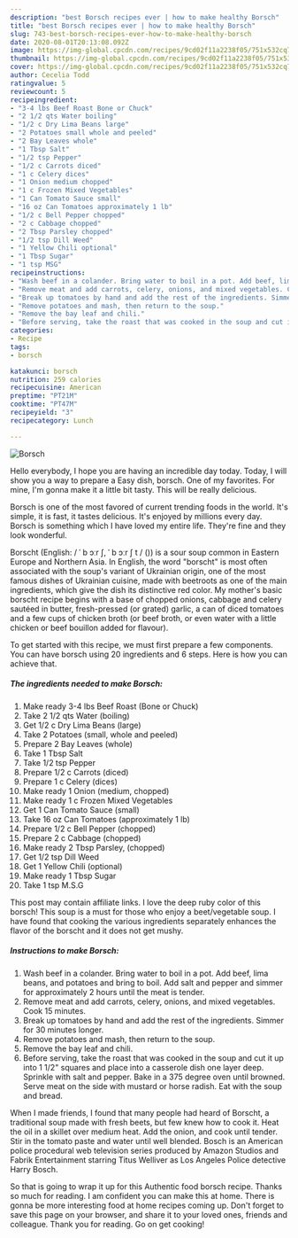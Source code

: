 ```yaml
---
description: "best Borsch recipes ever | how to make healthy Borsch"
title: "best Borsch recipes ever | how to make healthy Borsch"
slug: 743-best-borsch-recipes-ever-how-to-make-healthy-borsch
date: 2020-08-01T20:13:08.092Z
image: https://img-global.cpcdn.com/recipes/9cd02f11a2238f05/751x532cq70/borsch-recipe-main-photo.jpg
thumbnail: https://img-global.cpcdn.com/recipes/9cd02f11a2238f05/751x532cq70/borsch-recipe-main-photo.jpg
cover: https://img-global.cpcdn.com/recipes/9cd02f11a2238f05/751x532cq70/borsch-recipe-main-photo.jpg
author: Cecelia Todd
ratingvalue: 5
reviewcount: 5
recipeingredient:
- "3-4 lbs Beef Roast Bone or Chuck"
- "2 1/2 qts Water boiling"
- "1/2 c Dry Lima Beans large"
- "2 Potatoes small whole and peeled"
- "2 Bay Leaves whole"
- "1 Tbsp Salt"
- "1/2 tsp Pepper"
- "1/2 c Carrots diced"
- "1 c Celery dices"
- "1 Onion medium chopped"
- "1 c Frozen Mixed Vegetables"
- "1 Can Tomato Sauce small"
- "16 oz Can Tomatoes approximately 1 lb"
- "1/2 c Bell Pepper chopped"
- "2 c Cabbage chopped"
- "2 Tbsp Parsley chopped"
- "1/2 tsp Dill Weed"
- "1 Yellow Chili optional"
- "1 Tbsp Sugar"
- "1 tsp MSG"
recipeinstructions:
- "Wash beef in a colander. Bring water to boil in a pot. Add beef, lima beans, and potatoes and bring to boil. Add salt and pepper and simmer for approximately 2 hours until the meat is tender."
- "Remove meat and add carrots, celery, onions, and mixed vegetables. Cook 15 minutes."
- "Break up tomatoes by hand and add the rest of the ingredients. Simmer for 30 minutes longer."
- "Remove potatoes and mash, then return to the soup."
- "Remove the bay leaf and chili."
- "Before serving, take the roast that was cooked in the soup and cut it up into 1 1/2&#34; squares and place into a casserole dish one layer deep. Sprinkle with salt and pepper. Bake in a 375 degree oven until browned. Serve meat on the side with mustard or horse radish. Eat with the soup and bread."
categories:
- Recipe
tags:
- borsch

katakunci: borsch 
nutrition: 259 calories
recipecuisine: American
preptime: "PT21M"
cooktime: "PT47M"
recipeyield: "3"
recipecategory: Lunch

---
```



![Borsch](https://img-global.cpcdn.com/recipes/9cd02f11a2238f05/751x532cq70/borsch-recipe-main-photo.jpg)

Hello everybody, I hope you are having an incredible day today. Today, I will show you a way to prepare a Easy dish, borsch. One of my favorites. For mine, I'm gonna make it a little bit tasty. This will be really delicious.

Borsch is one of the most favored of current trending foods in the world. It's simple, it is fast, it tastes delicious. It's enjoyed by millions every day. Borsch is something which I have loved my entire life. They're fine and they look wonderful.

Borscht (English: / ˈ b ɔːr ʃ, ˈ b ɔːr ʃ t / ()) is a sour soup common in Eastern Europe and Northern Asia. In English, the word &#34;borscht&#34; is most often associated with the soup&#39;s variant of Ukrainian origin, one of the most famous dishes of Ukrainian cuisine, made with beetroots as one of the main ingredients, which give the dish its distinctive red color. My mother&#39;s basic borscht recipe begins with a base of chopped onions, cabbage and celery sautéed in butter, fresh-pressed (or grated) garlic, a can of diced tomatoes and a few cups of chicken broth (or beef broth, or even water with a little chicken or beef bouillon added for flavour).


To get started with this recipe, we must first prepare a few components. You can have borsch using 20 ingredients and 6 steps. Here is how you can achieve that.

<!--inarticleads1-->

##### The ingredients needed to make Borsch:

1. Make ready 3-4 lbs Beef Roast (Bone or Chuck)
1. Take 2 1/2 qts Water (boiling)
1. Get 1/2 c Dry Lima Beans (large)
1. Take 2 Potatoes (small, whole and peeled)
1. Prepare 2 Bay Leaves (whole)
1. Take 1 Tbsp Salt
1. Take 1/2 tsp Pepper
1. Prepare 1/2 c Carrots (diced)
1. Prepare 1 c Celery (dices)
1. Make ready 1 Onion (medium, chopped)
1. Make ready 1 c Frozen Mixed Vegetables
1. Get 1 Can Tomato Sauce (small)
1. Take 16 oz Can Tomatoes (approximately 1 lb)
1. Prepare 1/2 c Bell Pepper (chopped)
1. Prepare 2 c Cabbage (chopped)
1. Make ready 2 Tbsp Parsley, (chopped)
1. Get 1/2 tsp Dill Weed
1. Get 1 Yellow Chili (optional)
1. Make ready 1 Tbsp Sugar
1. Take 1 tsp M.S.G


This post may contain affiliate links. I love the deep ruby color of this borsch! This soup is a must for those who enjoy a beet/vegetable soup. I have found that cooking the various ingredients separately enhances the flavor of the borscht and it does not get mushy. 

<!--inarticleads2-->

##### Instructions to make Borsch:

1. Wash beef in a colander. Bring water to boil in a pot. Add beef, lima beans, and potatoes and bring to boil. Add salt and pepper and simmer for approximately 2 hours until the meat is tender.
1. Remove meat and add carrots, celery, onions, and mixed vegetables. Cook 15 minutes.
1. Break up tomatoes by hand and add the rest of the ingredients. Simmer for 30 minutes longer.
1. Remove potatoes and mash, then return to the soup.
1. Remove the bay leaf and chili.
1. Before serving, take the roast that was cooked in the soup and cut it up into 1 1/2&#34; squares and place into a casserole dish one layer deep. Sprinkle with salt and pepper. Bake in a 375 degree oven until browned. Serve meat on the side with mustard or horse radish. Eat with the soup and bread.


When I made friends, I found that many people had heard of Borscht, a traditional soup made with fresh beets, but few knew how to cook it. Heat the oil in a skillet over medium heat. Add the onion, and cook until tender. Stir in the tomato paste and water until well blended. Bosch is an American police procedural web television series produced by Amazon Studios and Fabrik Entertainment starring Titus Welliver as Los Angeles Police detective Harry Bosch. 

So that is going to wrap it up for this Authentic food borsch recipe. Thanks so much for reading. I am confident you can make this at home. There is gonna be more interesting food at home recipes coming up. Don't forget to save this page on your browser, and share it to your loved ones, friends and colleague. Thank you for reading. Go on get cooking!
